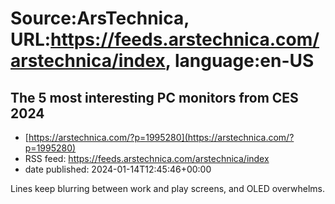 # Source:ArsTechnica, URL:https://feeds.arstechnica.com/arstechnica/index, language:en-US

## The 5 most interesting PC monitors from CES 2024
 - [https://arstechnica.com/?p=1995280](https://arstechnica.com/?p=1995280)
 - RSS feed: https://feeds.arstechnica.com/arstechnica/index
 - date published: 2024-01-14T12:45:46+00:00

Lines keep blurring between work and play screens, and OLED overwhelms.

